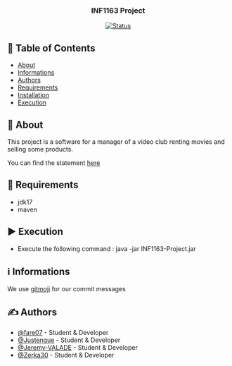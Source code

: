 <h3 align="center">INF1163 Project</h3>

<div align="center">

  [![Status](https://img.shields.io/badge/status-active-success.svg)]() 

</div>

## 📝 Table of Contents

- [About](#about)
- [Informations](#informations)
- [Authors](#authors)
- [Requirements](#Requirements)
- [Installation](#Installation)
- [Execution](#Execution)

## 🧐 About <a name = "about"></a>

This project is a software for a manager of a video club renting movies and selling some products. 

You can find the statement [here](https://utility.zerka.dev/student/UQO/INF1663.pdf)

## :pushpin: Requirements
- jdk17
- maven

## :arrow_forward: Execution
- Execute the following command : java -jar INF1163-Project.jar

## ℹ Informations <a name = "informations"></a>

We use [gitmoji](https://gitmoji.dev/) for our commit messages

## ✍️ Authors <a name = "authors"></a>
- [@fare07](https://github.com/fare07) - Student & Developer
- [@Justengue](https://github.com/Justengue) - Student & Developer
- [@Jeremy-VALADE](https://github.com/Jeremy-VALADE) - Student & Developer
- [@Zerka30](https://github.com/Zerka30) - Student & Developer
